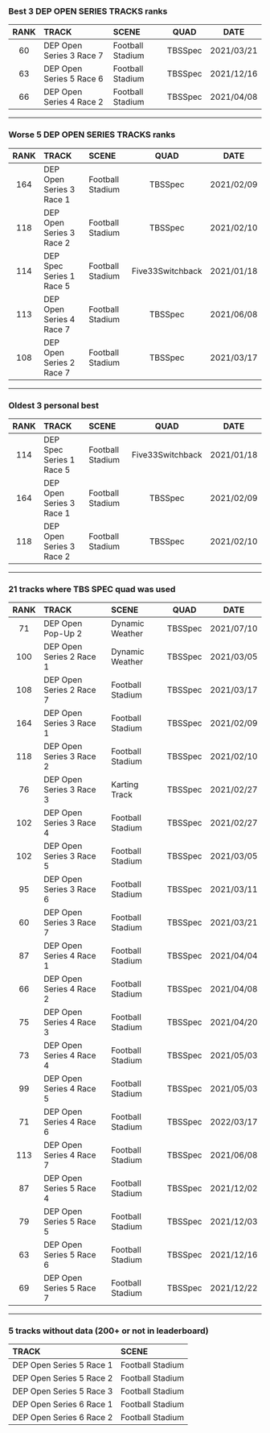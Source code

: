 ### Best 3 DEP OPEN SERIES TRACKS ranks
|RANK|TRACK|SCENE|QUAD|DATE|
|:---:|:---|:---|:---:|:---:|
|60|DEP Open Series 3 Race 7|Football Stadium|TBSSpec|2021/03/21|
|63|DEP Open Series 5 Race 6|Football Stadium|TBSSpec|2021/12/16|
|66|DEP Open Series 4 Race 2|Football Stadium|TBSSpec|2021/04/08|
---
### Worse 5 DEP OPEN SERIES TRACKS ranks
|RANK|TRACK|SCENE|QUAD|DATE|
|:---:|:---|:---|:---:|:---:|
|164|DEP Open Series 3 Race 1|Football Stadium|TBSSpec|2021/02/09|
|118|DEP Open Series 3 Race 2|Football Stadium|TBSSpec|2021/02/10|
|114|DEP Spec Series 1 Race 5|Football Stadium|Five33Switchback|2021/01/18|
|113|DEP Open Series 4 Race 7|Football Stadium|TBSSpec|2021/06/08|
|108|DEP Open Series 2 Race 7|Football Stadium|TBSSpec|2021/03/17|
---
### Oldest 3 personal best
|RANK|TRACK|SCENE|QUAD|DATE|
|:---:|:---|:---|:---:|:---:|
|114|DEP Spec Series 1 Race 5|Football Stadium|Five33Switchback|2021/01/18|
|164|DEP Open Series 3 Race 1|Football Stadium|TBSSpec|2021/02/09|
|118|DEP Open Series 3 Race 2|Football Stadium|TBSSpec|2021/02/10|
---
### 21 tracks where TBS SPEC quad was used
|RANK|TRACK|SCENE|QUAD|DATE|
|:---:|:---|:---|:---:|:---:|
|71|DEP Open Pop-Up 2|Dynamic Weather|TBSSpec|2021/07/10|
|100|DEP Open Series 2 Race 1|Dynamic Weather|TBSSpec|2021/03/05|
|108|DEP Open Series 2 Race 7|Football Stadium|TBSSpec|2021/03/17|
|164|DEP Open Series 3 Race 1|Football Stadium|TBSSpec|2021/02/09|
|118|DEP Open Series 3 Race 2|Football Stadium|TBSSpec|2021/02/10|
|76|DEP Open Series 3 Race 3|Karting Track|TBSSpec|2021/02/27|
|102|DEP Open Series 3 Race 4|Football Stadium|TBSSpec|2021/02/27|
|102|DEP Open Series 3 Race 5|Football Stadium|TBSSpec|2021/03/05|
|95|DEP Open Series 3 Race 6|Football Stadium|TBSSpec|2021/03/11|
|60|DEP Open Series 3 Race 7|Football Stadium|TBSSpec|2021/03/21|
|87|DEP Open Series 4 Race 1|Football Stadium|TBSSpec|2021/04/04|
|66|DEP Open Series 4 Race 2|Football Stadium|TBSSpec|2021/04/08|
|75|DEP Open Series 4 Race 3|Football Stadium|TBSSpec|2021/04/20|
|73|DEP Open Series 4 Race 4|Football Stadium|TBSSpec|2021/05/03|
|99|DEP Open Series 4 Race 5|Football Stadium|TBSSpec|2021/05/03|
|71|DEP Open Series 4 Race 6|Football Stadium|TBSSpec|2022/03/17|
|113|DEP Open Series 4 Race 7|Football Stadium|TBSSpec|2021/06/08|
|87|DEP Open Series 5 Race 4|Football Stadium|TBSSpec|2021/12/02|
|79|DEP Open Series 5 Race 5|Football Stadium|TBSSpec|2021/12/03|
|63|DEP Open Series 5 Race 6|Football Stadium|TBSSpec|2021/12/16|
|69|DEP Open Series 5 Race 7|Football Stadium|TBSSpec|2021/12/22|
---
### 5 tracks without data (200+ or not in leaderboard)
|TRACK|SCENE|
|:---|:---|
|DEP Open Series 5 Race 1|Football Stadium|
|DEP Open Series 5 Race 2|Football Stadium|
|DEP Open Series 5 Race 3|Football Stadium|
|DEP Open Series 6 Race 1|Football Stadium|
|DEP Open Series 6 Race 2|Football Stadium|
